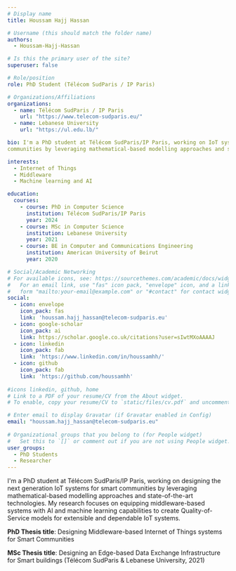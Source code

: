```yaml
---
# Display name
title: Houssam Hajj Hassan

# Username (this should match the folder name)
authors:
  - Houssam-Hajj-Hassan

# Is this the primary user of the site?
superuser: false

# Role/position
role: PhD Student (Télécom SudParis / IP Paris)

# Organizations/Affiliations
organizations:
  - name: Télécom SudParis / IP Paris
    url: "https://www.telecom-sudparis.eu/"
  - name: Lebanese University
    url: "https://ul.edu.lb/"

bio: I'm a PhD student at Télécom SudParis/IP Paris, working on IoT systems for smart 
communities by leveraging mathematical-based modelling approaches and state-of-the-art technologies.

interests:
  - Internet of Things
  - Middleware
  - Machine learning and AI

education:
  courses:
    - course: PhD in Computer Science
      institution: Télécom SudParis/IP Paris
      year: 2024
    - course: MSc in Computer Science
      institution: Lebanese University
      year: 2021
    - course: BE in Computer and Communications Engineering
      institution: American University of Beirut
      year: 2020

# Social/Academic Networking
# For available icons, see: https://sourcethemes.com/academic/docs/widgets/#icons
#   For an email link, use "fas" icon pack, "envelope" icon, and a link in the
#   form "mailto:your-email@example.com" or "#contact" for contact widget.
social:
  - icon: envelope
    icon_pack: fas
    link: 'houssam.hajj_hassan@telecom-sudparis.eu'
  - icon: google-scholar
    icon_pack: ai
    link: https://scholar.google.co.uk/citations?user=sIwtMXoAAAAJ
  - icon: linkedin
    icon_pack: fab
    link: 'https://www.linkedin.com/in/houssamhh/'
  - icon: github
    icon_pack: fab
    link: 'https://github.com/houssamhh'
  
#icons linkedin, github, home
# Link to a PDF of your resume/CV from the About widget.
# To enable, copy your resume/CV to `static/files/cv.pdf` and uncomment the lines below.  

# Enter email to display Gravatar (if Gravatar enabled in Config)
email: "houssam.hajj_hassan@telecom-sudparis.eu"
  
# Organizational groups that you belong to (for People widget)
#   Set this to `[]` or comment out if you are not using People widget.  
user_groups:
  - PhD Students
  - Researcher
---
```

I'm a PhD student at Télécom SudParis/IP Paris, working on designing the next generation IoT systems for smart 
communities by leveraging mathematical-based modelling approaches and state-of-the-art technologies. 
My research focuses on equipping middleware-based systems with AI and machine learning capabilities to 
create Quality-of-Service models for extensible and dependable IoT systems.

**PhD Thesis title**: Designing Middleware-based Internet of Things systems for Smart Communities

**MSc Thesis title**: Designing an Edge-based Data Exchange Infrastructure for Smart buildings (Télécom SudParis & Lebanese University, 2021)
